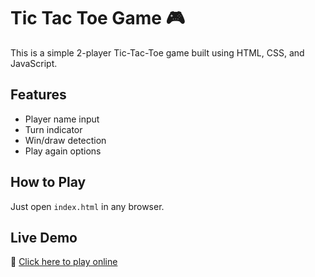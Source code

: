 # Tic Tac Toe Game 🎮

This is a simple 2-player Tic-Tac-Toe game built using HTML, CSS, and JavaScript.

## Features
- Player name input
- Turn indicator
- Win/draw detection
- Play again options

## How to Play
Just open `index.html` in any browser.

## Live Demo
🔗 [Click here to play online](https://sakshu18.github.io/Tic-Tac-Toe/)
